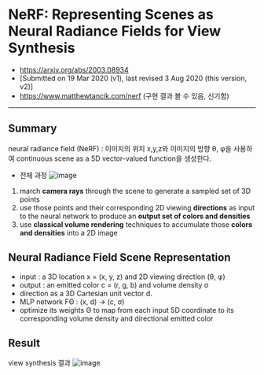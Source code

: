 # NeRF: Representing Scenes as Neural Radiance Fields for View Synthesis
- https://arxiv.org/abs/2003.08934
- [Submitted on 19 Mar 2020 (v1), last revised 3 Aug 2020 (this version, v2)]
- https://www.matthewtancik.com/nerf (구현 결과 볼 수 있음, 신기함)
---

## Summary
neural radiance field (NeRF) :   이미지의 위치 x,y,z와 이미지의 방향 θ, φ을 사용하여 continuous scene as a 5D vector-valued function을 생성한다. 

- 전체 과정
![image](https://user-images.githubusercontent.com/70581043/135197880-8c107727-9cb9-41bd-80fc-e41ff26d6921.png)

1) march **camera rays** through the scene to generate a sampled set of 3D points
2) use those points and their corresponding 2D viewing **directions** as input to the neural network to produce an **output set of colors and densities**
3) use **classical volume rendering** techniques to accumulate those **colors and densities** into a 2D image

## Neural Radiance Field Scene Representation
- input :  a 3D location x = (x, y, z) and 2D viewing direction (θ, φ)
- output : an emitted color c = (r, g, b) and volume density σ
- direction as a 3D Cartesian unit vector d.
- MLP network FΘ : (x, d) → (c, σ)
- optimize its weights Θ to map from each input 5D coordinate to its corresponding volume density and directional emitted color

## Result
view synthesis 결과
![image](https://user-images.githubusercontent.com/70581043/135199802-fb3eb9e0-1916-4161-be2c-a12ab3c00fae.png)

